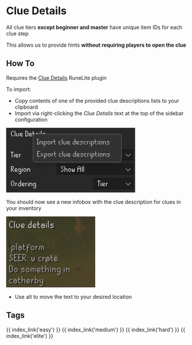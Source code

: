 # Clue Details

All clue tiers **except beginner and master** have unique item IDs for each clue step

This allows us to provide hints **without requiring players to open the clue**

## How To

Requires the [Clue Details](https://runelite.net/plugin-hub/show/clue-details) RuneLite plugin

To import:

- Copy contents of one of the provided clue descriptions lists to your clipboard
- Import via right-clicking the *Clue Details* text at the top of the sidebar configuration

![Item Tag Config](images/config.png)

You should now see a new infobox with the clue description for clues in your inventory

![Item Tag Example](images/example.png)

- Use alt to move the text to your desired location

## Tags

<div style="width: 100%; padding-bottom:50px;display: flex;flex-direction: row;flex-wrap: wrap;float: left;">
    {{ index_link('easy') }}
    {{ index_link('medium') }}
    {{ index_link('hard') }}
    {{ index_link('elite') }}
</div>